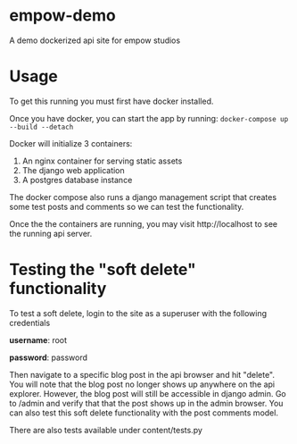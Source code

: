 # empow-demo
A demo dockerized api site for empow studios

# Usage
To get this running you must first have docker installed.

Once you have docker, you can start the app by running: `docker-compose up --build --detach`

Docker will initialize 3 containers:
1. An nginx container for serving static assets
2. The django web application
3. A postgres database instance


The docker compose also runs a django management script that creates some test posts and comments so we can test the functionality.

Once the the containers are running, you may visit http://localhost to see the running api server.


# Testing the "soft delete" functionality
To test a soft delete, login to the site as a superuser with the following credentials

**username**: root

**password**: password

Then navigate to a specific blog post in the api browser and hit "delete". You will note that the blog post no longer shows up anywhere on the api explorer. However, the blog post will still be accessible in django admin. Go to /admin and verify that that the post shows up in the admin browser.
You can also test this soft delete functionality with the post comments model.


There are also tests available under content/tests.py
